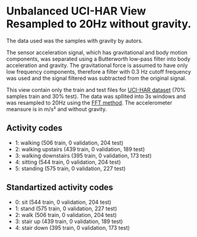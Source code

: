 # Unbalanced UCI-HAR View Resampled to 20Hz without gravity. 
            
The data used was the samples with gravity by autors.

The sensor acceleration signal, which has gravitational and body motion components, was separated using a Butterworth low-pass filter into body acceleration and gravity. The gravitational force is assumed to have only low frequency components, therefore a filter with 0.3 Hz cutoff frequency was used and the signal filtered was subtracted from the original signal.

This view contain only the train and test files for [UCI-HAR dataset](https://archive.ics.uci.edu/ml/datasets/human+activity+recognition+using+smartphones#) (70% samples train and 30% test). The data was spllited into 3s windows and was resampled to 20Hz using the [FFT method](https://docs.scipy.org/doc/scipy/reference/generated/scipy.signal.resample.html#scipy.signal.resample). The accelerometer meansure is in m/s² and without gravity.

## Activity codes
- 1: walking (506 train, 0 validation, 204 test) 
- 2: walking upstairs (439 train, 0 validation, 189 test) 
- 3: walking downstairs (395 train, 0 validation, 173 test) 
- 4: sitting (544 train, 0 validation, 204 test) 
- 5: standing (575 train, 0 validation, 227 test) 
 

## Standartized activity codes
- 0: sit (544 train, 0 validation, 204 test) 
- 1: stand (575 train, 0 validation, 227 test) 
- 2: walk (506 train, 0 validation, 204 test) 
- 3: stair up (439 train, 0 validation, 189 test) 
- 4: stair down (395 train, 0 validation, 173 test) 
      


